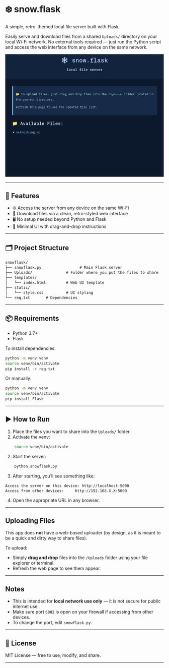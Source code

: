 # ❄️ snow.flask

A simple, retro-themed local file server built with Flask.

Easily serve and download files from a shared `Uploads/` directory on your local Wi-Fi network. No external tools required — just run the Python script and access the web interface from any device on the same network.

![screenshot](screenshot.png)

---

## 🚀 Features

- 🌐 Access the server from any device on the same Wi-Fi
- 📁 Download files via a clean, retro-styled web interface
- 🖥️ No setup needed beyond Python and Flask
- 🧊 Minimal UI with drag-and-drop instructions

---

## 🗂️ Project Structure

```
snowflask/
├── snowflask.py                 # Main Flask server
├── Uploads/               # Folder where you put the files to share
├── templates/
│   └── index.html         # Web UI template
├── static/
│   └── style.css          # UI styling
└── req.txt       # Dependencies
```

---

## 📦 Requirements

- Python 3.7+
- Flask

To install dependencies:

```bash
python -m venv venv
source venv/bin/activate
pip install -r req.txt
```

Or manually:

```bash
python -m venv venv
source venv/bin/activate
pip install Flask
```

---

## ▶ How to Run

1. Place the files you want to share into the `Uploads/` folder.
2. Activate the venv:

```bash
    source venv/bin/activate
```
2. Start the server:

```bash
    python snowflask.py
```

3. After starting, you’ll see something like:

```
Access the server on this device: http://localhost:5000
Access from other devices:     http://192.168.X.X:5000
```

4. Open the appropriate URL in any browser.

---

## Uploading Files

This app does **not** have a web-based uploader (by design, as it is meant to be a quick and dirty way to share files).

To upload:

* Simply **drag and drop** files into the `/Uploads` folder using your file explorer or terminal.
* Refresh the web page to see them appear.

---

## Notes

* This is intended for **local network use only** — it is not secure for public internet use.
* Make sure port `6002` is open on your firewall if accessing from other devices.
* To change the port, edit `snowflask.py`.

---

## 📄 License

MIT License — free to use, modify, and share.

---
